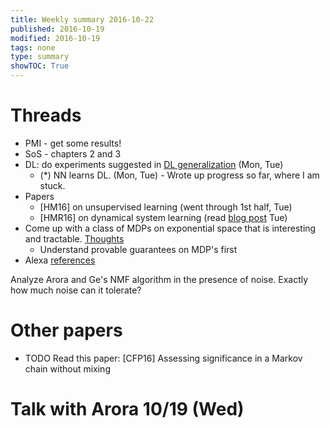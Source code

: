 ```yaml
---
title: Weekly summary 2016-10-22
published: 2016-10-19
modified: 2016-10-19
tags: none
type: summary
showTOC: True
---
```


# Threads

* PMI - get some results!
* SoS - chapters 2 and 3
* DL: do experiments suggested in [DL generalization](/posts/tcs/machine_learning/matrices/DL_generalization.html) (Mon, Tue)
    * (\*) NN learns DL. (Mon, Tue) - Wrote up progress so far, where I am stuck.
* Papers
	* [HM16] on unsupervised learning (went through 1st half, Tue)
	* [HMR16] on dynamical system learning (read [blog post](http://www.offconvex.org/2016/10/13/gradient-descent-learns-dynamical-systems/) Tue)
* Come up with a class of MDPs on exponential space that is interesting and tractable. [Thoughts](/posts/tcs/machine_learning/reinforcement_learning/exponential.html)
	* Understand provable guarantees on MDP's first
* Alexa [references](https://docs.google.com/document/d/1OtvefjviKSSWH2gzOtYo8T_DVEwPEsI2n0kdrC8WlZI/edit)

Analyze Arora and Ge's NMF algorithm in the presence of noise. Exactly how much noise can it tolerate? 

# Other papers

* TODO Read this paper: [CFP16] Assessing significance in a Markov chain without mixing

# Talk with Arora 10/19 (Wed)

